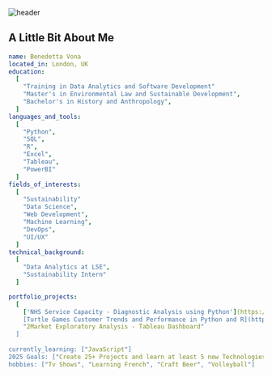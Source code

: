 ![header](https://capsule-render.vercel.app/api?type=venom&height=300&color=0:003193,100:00BA2D&text=Hi%20there!%20I'm%20Benedetta%20-nl-%20and%20this%20is%20my%20Data%20Analyst%20Portfolio&fontColor=C0C0C0&fontSize=21)

## A Little Bit About Me
```yaml
name: Benedetta Vona
located_in: London, UK
education:
  [
    "Training in Data Analytics and Software Development"
    "Master's in Environmental Law and Sustainable Development",
    "Bachelor's in History and Anthropology",
  ]
languages_and_tools:
  [
    "Python",
    "SQL",
    "R",
    "Excel",
    "Tableau",
    "PowerBI"
  ]
fields_of_interests:
  [
    "Sustainability"
    "Data Science",
    "Web Development",
    "Machine Learning",
    "DevOps",
    "UI/UX"
  ]
technical_background:
  [
    "Data Analytics at LSE",
    "Sustainability Intern"
  ]

portfolio_projects:
  [
    ['NHS Service Capacity - Diagnostic Analysis using Python'](https://github.com/bene-vona/portfolio_projects/tree/main.md)",
    [Turtle Games Customer Trends and Performance in Python and R](https://github.com/bene-vona/portfolio_projects/tree/main/Turtle%20Games%20Customer%20Trends%20and%20Performance%20in%20Python%20and%20R),
    "2Market Exploratory Analysis - Tableau Dashboard"
  ]
  
currently_learning: ["JavaScript"]
2025 Goals: ["Create 25+ Projects and learn at least 5 new Technologies."]
hobbies: ["Tv Shows", "Learning French", "Craft Beer", "Volleyball"]
```
